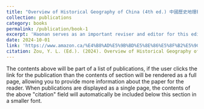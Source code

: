```yaml
---
title: "Overview of Historical Geography of China (4th ed.) 中國歷史地理概述"
collection: publications
category: books
permalink: /publication/book-1
excerpt: 'Haonan serves as an important reviser and editor for this edition. The book addresses a broad range of topics, including changes in climate, vegetation, river systems, coastlines, deserts, and territorial boundaries. It also explores historical administrative divisions, population growth and migration, regional development, and geographical variations in ancient agriculture. Furthermore, the work examines the rise and decline of industries and mining across different dynasties, the historical evolution of urban distribution and transportation networks, as well as regional disparities in historical landscapes and their transformations.'
date: 2024-10-01
link: 'https://www.amazon.ca/%E4%B8%AD%E5%9B%BD%E5%8E%86%E5%8F%B2%E5%9C%B0%E7%90%86%E6%A6%82%E8%BF%B0%EF%BC%88%E7%AC%AC%E5%9B%9B%E7%89%88%EF%BC%89/dp/7572019137'
citation: Zou, Y. L. (Ed.). (2024). Overview of Historical Geography of China (4th ed.). Shanghai Educational Publishing House.
---
```


The contents above will be part of a list of publications, if the user clicks the link for the publication than the contents of section will be rendered as a full page, allowing you to provide more information about the paper for the reader. When publications are displayed as a single page, the contents of the above "citation" field will automatically be included below this section in a smaller font.
